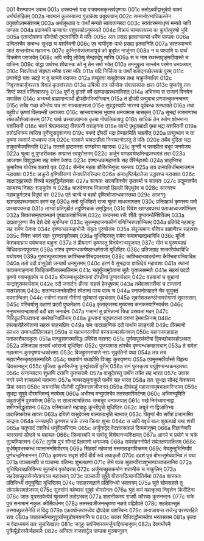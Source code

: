001	वैशम्पायन उवाच
001a	उक्तवन्तो यदा वाक्यमसकृत्सर्ववृष्णयः
001c	ततोऽब्रवीद्वासुदेवो वाक्यं धर्मार्थसंहितम्
002a	नावमानं कुलस्यास्य गुडाकेशः प्रयुक्तवान्
002c	सम्मानोऽभ्यधिकस्तेन प्रयुक्तोऽयमसंशयम्
003a	अर्थलुब्धान्न वः पार्थो मन्यते सात्वतान्सदा
003c	स्वयंवरमनाधृष्यं मन्यते चापि पाण्डवः
004a	प्रदानमपि कन्यायाः पशुवत्कोऽनुमंस्यते
004c	विक्रयं चाप्यपत्यस्य कः कुर्यात्पुरुषो भुवि
005a	एतान्दोषांश्च कौन्तेयो दृष्टवानिति मे मतिः
005c	अतः प्रसह्य हृतवान्कन्यां धर्मेण पाण्डवः
006a	उचितश्चैव सम्बन्धः सुभद्रा च यशस्विनी
006c	एष चापीदृशः पार्थः प्रसह्य हृतवानिति
007a	भरतस्यान्वये जातं शन्तनोश्च महात्मनः
007c	कुन्तिभोजात्मजापुत्रं को बुभूषेत नार्जुनम्
008a	न च पश्यामि यः पार्थं विक्रमेण पराजयेत्
008c	अपि सर्वेषु लोकेषु सेन्द्ररुद्रेषु मारिष
009a	स च नाम रथस्तादृङ्मदीयास्ते च वाजिनः
009c	योद्धा पार्थश्च शीघ्रास्त्रः को नु तेन समो भवेत्
010a	तमनुद्रुत्य सान्त्वेन परमेण धनञ्जयम्
010c	निवर्तयध्वं संहृष्टा ममैषा परमा मतिः
011a	यदि निर्जित्य वः पार्थो बलाद्गच्छेत्स्वकं पुरम्
011c	प्रणश्येद्वो यशः सद्यो न तु सान्त्वे पराजयः
012a	तच्छ्रुत्वा वासुदेवस्य तथा चक्रुर्जनाधिप
012c	निवृत्तश्चार्जुनस्तत्र विवाहं कृतवांस्ततः
013a	उषित्वा तत्र कौन्तेयः संवत्सरपराः क्षपाः
013c	पुष्करेषु ततः शिष्टं कालं वर्तितवान्प्रभुः
013e	पूर्णे तु द्वादशे वर्षे खाण्डवप्रस्थमाविशत्
014a	अभिगम्य स राजानं विनयेन समाहितः
014c	अभ्यर्च्य ब्राह्मणान्पार्थो द्रौपदीमभिजग्मिवान्
015a	तं द्रौपदी प्रत्युवाच प्रणयात्कुरुनन्दनम्
015c	तत्रैव गच्छ कौन्तेय यत्र सा सात्वतात्मजा
015e	सुबद्धस्यापि भारस्य पूर्वबन्धः श्लथायते
016a	तथा बहुविधं कृष्णां विलपन्तीं धनञ्जयः
016c	सान्त्वयामास भूयश्च क्षमयामास चासकृत्
017a	सुभद्रां त्वरमाणश्च रक्तकौशेयवाससम्
017c	पार्थः प्रस्थापयामास कृत्वा गोपालिकावपुः
018a	साधिकं तेन रूपेण शोभमाना यशस्विनी
018c	भवनं श्रेष्ठमासाद्य वीरपत्नी वराङ्गना
018e	ववन्दे पृथुताम्राक्षी पृथां भद्रा यशस्विनी
019a	ततोऽभिगम्य त्वरिता पूर्णेन्दुसदृशानना
019c	ववन्दे द्रौपदीं भद्रा प्रेष्याहमिति चाब्रवीत्
020a	प्रत्युत्थाय च तां कृष्णा स्वसारं माधवस्य ताम्
020c	सस्वजे चावदत्प्रीता निःसपत्नोऽस्तु ते पतिः
020e	तथैव मुदिता भद्रा तामुवाचैवमस्त्विति
021a	ततस्ते हृष्टमनसः पाण्डवेया महारथाः
021c	कुन्ती च परमप्रीता बभूव जनमेजय
022a	श्रुत्वा तु पुण्डरीकाक्षः सम्प्राप्तं स्वपुरोत्तमम्
022c	अर्जुनं पाण्डवश्रेष्ठमिन्द्रप्रस्थगतं तदा
023a	आजगाम विशुद्धात्मा सह रामेण केशवः
023c	वृष्ण्यन्धकमहामात्रैः सह वीरैर्महारथैः
024a	भ्रातृभिश्च कुमारैश्च योधैश्च शतशो वृतः
024c	सैन्येन महता शौरिरभिगुप्तः परन्तपः
025a	तत्र दानपतिर्धीमानाजगाम महायशाः
025c	अक्रूरो वृष्णिवीराणां सेनापतिररिन्दमः
026a	अनाधृष्टिर्महातेजा उद्धवश्च महायशाः
026c	साक्षाद्बृहस्पतेः शिष्यो महाबुद्धिर्महायशाः
027a	सत्यकः सात्यकिश्चैव कृतवर्मा च सात्वतः
027c	प्रद्युम्नश्चैव साम्बश्च निशठः शङ्कुरेव च
028a	चारुदेष्णश्च विक्रान्तो झिल्ली विपृथुरेव च
028c	सारणश्च महाबाहुर्गदश्च विदुषां वरः
029a	एते चान्ये च बहवो वृष्णिभोजान्धकास्तथा
029c	आजग्मुः खाण्डवप्रस्थमादाय हरणं बहु
030a	ततो युधिष्ठिरो राजा श्रुत्वा माधवमागतम्
030c	प्रतिग्रहार्थं कृष्णस्य यमौ प्रास्थापयत्तदा
031a	ताभ्यां प्रतिगृहीतं तद्वृष्णिचक्रं समृद्धिमत्
031c	विवेश खाण्डवप्रस्थं पताकाध्वजशोभितम्
032a	सिक्तसम्मृष्टपन्थानं पुष्पप्रकरशोभितम्
032c	चन्दनस्य रसैः शीतैः पुण्यगन्धैर्निषेवितम्
033a	दह्यतागुरुणा चैव देशे देशे सुगन्धिना
033c	सुसम्मृष्टजनाकीर्णं वणिग्भिरुपशोभितम्
034a	प्रतिपेदे महाबाहुः सह रामेण केशवः
034c	वृष्ण्यन्धकमहाभोजैः संवृतः पुरुषोत्तमः
035a	संपूज्यमानः पौरैश्च ब्राह्मणैश्च सहस्रशः
035c	विवेश भवनं राज्ञः पुरन्दरगृहोपमम्
036a	युधिष्ठिरस्तु रामेण समागच्छद्यथाविधि
036c	मूर्ध्नि केशवमाघ्राय पर्यष्वजत बाहुना
037a	तं प्रीयमाणं कृष्णस्तु विनयेनाभ्यपूजयत्
037c	भीमं च पुरुषव्याघ्रं विधिवत्प्रत्यपूजयत्
038a	तांश्च वृष्ण्यन्धकश्रेष्ठान्धर्मराजो युधिष्ठिरः
038c	प्रतिजग्राह सत्कारैर्यथाविधि यथोपगम्
039a	गुरुवत्पूजयामास कांश्चित्कांश्चिद्वयस्यवत्
039c	कांश्चिदभ्यवदत्प्रेम्णा कैश्चिदप्यभिवादितः
040a	ततो ददौ वासुदेवो जन्यार्थे धनमुत्तमम्
040c	हरणं वै सुभद्राया ज्ञातिदेयं महायशाः
041a	रथानां काञ्चनाङ्गानां किङ्किणीजालमालिनाम्
041c	चतुर्युजामुपेतानां सूतैः कुशलसम्मतैः
041e	सहस्रं प्रददौ कृष्णो गवामयुतमेव च
042a	श्रीमान्माथुरदेश्यानां दोग्ध्रीणां पुण्यवर्चसाम्
042c	वडवानां च शुभ्राणां चन्द्रांशुसमवर्चसाम्
042e	ददौ जनार्दनः प्रीत्या सहस्रं हेमभूषणम्
043a	तथैवाश्वतरीणां च दान्तानां वातरंहसाम्
043c	शतान्यञ्जनकेशीनां श्वेतानां पञ्च पञ्च च
044a	स्नापनोत्सादने चैव सुयुक्तं वयसान्वितम्
044c	स्त्रीणां सहस्रं गौरीणां सुवेषाणां सुवर्चसाम्
045a	सुवर्णशतकण्ठीनामरोगाणां सुवाससाम्
045c	परिचर्यासु दक्षाणां प्रददौ पुष्करेक्षणः
046a	कृताकृतस्य मुख्यस्य कनकस्याग्निवर्चसः
046c	मनुष्यभारान्दाशार्हो ददौ दश जनार्दनः
047a	गजानां तु प्रभिन्नानां त्रिधा प्रस्रवतां मदम्
047c	गिरिकूटनिकाशानां समरेष्वनिवर्तिनाम्
048a	कॢप्तानां पटुघण्टानां वराणां हेममालिनाम्
048c	हस्त्यारोहैरुपेतानां सहस्रं साहसप्रियः
049a	रामः पादग्राहणिकं ददौ पार्थाय लाङ्गली
049c	प्रीयमाणो हलधरः सम्बन्धप्रीतिमावहन्
050a	स महाधनरत्नौघो वस्त्रकम्बलफेनवान्
050c	महागजमहाग्राहः पताकाशैवलाकुलः
051a	पाण्डुसागरमाविद्धः प्रविवेश महानदः
051c	पूर्णमापूरयंस्तेषां द्विषच्छोकावहोऽभवत्
052a	प्रतिजग्राह तत्सर्वं धर्मराजो युधिष्ठिरः
052c	पूजयामास तांश्चैव वृष्ण्यन्धकमहारथान्
053a	ते समेता महात्मानः कुरुवृष्ण्यन्धकोत्तमाः
053c	विजह्रुरमरावासे नराः सुकृतिनो यथा
054a	तत्र तत्र महापानैरुत्कृष्टतलनादितैः
054c	यथायोगं यथाप्रीति विजह्रुः कुरुवृष्णयः
055a	एवमुत्तमवीर्यास्ते विहृत्य दिवसान्बहून्
055c	पूजिताः कुरुभिर्जग्मुः पुनर्द्वारवतीं पुरीम्
056a	रामं पुरस्कृत्य ययुर्वृष्ण्यन्धकमहारथाः
056c	रत्नान्यादाय शुभ्राणि दत्तानि कुरुसत्तमैः
057a	वासुदेवस्तु पार्थेन तत्रैव सह भारत
057c	उवास नगरे रम्ये शक्रप्रस्थे महामनाः
057e	व्यचरद्यमुनाकूले पार्थेन सह भारत
058a	ततः सुभद्रा सौभद्रं केशवस्य प्रिया स्वसा
058c	जयन्तमिव पौलोमी द्युतिमन्तमजीजनत्
059a	दीर्घबाहुं महासत्त्वमृषभाक्षमरिन्दमम्
059c	सुभद्रा सुषुवे वीरमभिमन्युं नरर्षभम्
060a	अभीश्च मन्युमांश्चैव ततस्तमरिमर्दनम्
060c	अभिमन्युमिति प्राहुरार्जुनिं पुरुषर्षभम्
061a	स सात्वत्यामतिरथः सम्बभूव धनञ्जयात्
061c	मखे निर्मथ्यमानाद्वा शमीगर्भाद्धुताशनः
062a	यस्मिञ्जाते महाबाहुः कुन्तीपुत्रो युधिष्ठिरः
062c	अयुतं गा द्विजातिभ्यः प्रादान्निष्कांश्च तावतः
063a	दयितो वासुदेवस्य बाल्यात्प्रभृति चाभवत्
063c	पितॄणां चैव सर्वेषां प्रजानामिव चन्द्रमाः
064a	जन्मप्रभृति कृष्णश्च चक्रे तस्य क्रियाः शुभाः
064c	स चापि ववृधे बालः शुक्लपक्षे यथा शशी
065a	चतुष्पादं दशविधं धनुर्वेदमरिन्दमः
065c	अर्जुनाद्वेद वेदज्ञात्सकलं दिव्यमानुषम्
066a	विज्ञानेष्वपि चास्त्राणां सौष्ठवे च महाबलः
066c	क्रियास्वपि च सर्वासु विशेषानभ्यशिक्षयत्
067a	आगमे च प्रयोगे च चक्रे तुल्यमिवात्मनः
067c	तुतोष पुत्रं सौभद्रं प्रेक्षमाणो धनञ्जयः
068a	सर्वसंहननोपेतं सर्वलक्षणलक्षितम्
068c	दुर्धर्षमृषभस्कन्धं व्यात्ताननमिवोरगम्
069a	सिंहदर्पं महेष्वासं मत्तमातङ्गविक्रमम्
069c	मेघदुन्दुभिनिर्घोषं पूर्णचन्द्रनिभाननम्
070a	कृष्णस्य सदृशं शौर्ये वीर्ये रूपे तथाकृतौ
070c	ददर्श पुत्रं बीभत्सुर्मघवानिव तं यथा
071a	पाञ्चाल्यपि च पञ्चभ्यः पतिभ्यः शुभलक्षणा
071c	लेभे पञ्च सुतान्वीराञ्शुभान्पञ्चाचलानिव
072a	युधिष्ठिरात्प्रतिविन्ध्यं सुतसोमं वृकोदरात्
072c	अर्जुनाच्छ्रुतकर्माणं शतानीकं च नाकुलिम्
073a	सहदेवाच्छ्रुतसेनमेतान्पञ्च महारथान्
073c	पाञ्चाली सुषुवे वीरानादित्यानदितिर्यथा
074a	शास्त्रतः प्रतिविन्ध्यं तमूचुर्विप्रा युधिष्ठिरम्
074c	परप्रहरणज्ञाने प्रतिविन्ध्यो भवत्वयम्
075a	सुते सोमसहस्रे तु सोमार्कसमतेजसम्
075c	सुतसोमं महेष्वासं सुषुवे भीमसेनतः
076a	श्रुतं कर्म महत्कृत्वा निवृत्तेन किरीटिना
076c	जातः पुत्रस्तवेत्येवं श्रुतकर्मा ततोऽभवत्
077a	शतानीकस्य राजर्षेः कौरव्यः कुरुनन्दनः
077c	चक्रे पुत्रं सनामानं नकुलः कीर्तिवर्धनम्
078a	ततस्त्वजीजनत्कृष्णा नक्षत्रे वह्निदैवते
078c	सहदेवात्सुतं तस्माच्छ्रुतसेनेति तं विदुः
079a	एकवर्षान्तरास्त्वेव द्रौपदेया यशस्विनः
079c	अन्वजायन्त राजेन्द्र परस्परहिते रताः
080a	जातकर्माण्यानुपूर्व्याच्चूडोपनयनानि च
080c	चकार विधिवद्धौम्यस्तेषां भरतसत्तम
081a	कृत्वा च वेदाध्ययनं ततः सुचरितव्रताः
081c	जगृहुः सर्वमिष्वस्त्रमर्जुनाद्दिव्यमानुषम्
082a	देवगर्भोपमैः पुत्रैर्व्यूढोरस्कैर्महाबलैः
082c	अन्विता राजशार्दूल पाण्डवा मुदमाप्नुवन्
